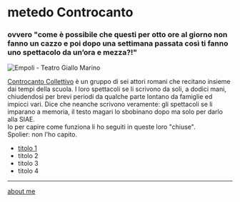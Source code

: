 # metedo Controcanto
### ovvero "come è possibile che questi per otto ore al giorno non fanno un cazzo e poi dopo una settimana passata così ti fanno uno spettacolo da un’ora e mezza?!"

![]( https://live.staticflickr.com/65535/51783179006_b48dbd8895.jpg "Empoli - Teatro Giallo Marino")  

[Controcanto Collettivo](https://www.controcantocollettivo.it) è un gruppo di sei attori romani che recitano insieme dai tempi della scuola. I loro spettacoli se li scrivono da soli, a dodici mani, chiudendosi per brevi periodi da qualche parte lontano da famiglie ed impicci vari. Dice che neanche scrivono veramente: gli spettacoli se li imparano a memoria, il testo magari lo sbobinano dopo ma solo per darlo alla SIAE.  
Io per capire come funziona li ho seguiti in queste loro "chiuse".  
Spolier: non l'ho capito.  

- [titolo 1](https://cacioman.github.io/controcanto001.html)
- titolo 2  
- titolo 3  
- titolo 4  

---  
[about me](https://about.me/cacioman)

